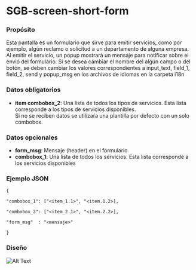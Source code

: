 <h1>SGB-screen-short-form</h1>


<h3>Propósito</h3>

Esta pantalla es un formulario que sirve para emitir servicios, como por ejemplo, algún reclamo o solicitud a un departamento de alguna empresa. Al emitir el servicio, un popup mostrará un mensaje para notificar sobre el envió del formulario. Si se desea cambiar el nombre del algún campo o del botón, se deben cambiar los valores correspondientes a input_text, field_1, field_2, send y popup_msg en los archivos de idiomas en la carpeta i18n

<h3>Datos obligatorios</h3>

- **item combobox_2**: Una lista de todos los tipos de servicios.  Esta lista corresponde a los tipos de servicios disponibles.  
Si no se reciben datos se utilizaŕa una plantilla por defecto con un solo combobox.


<h3>Datos opcionales</h3>

- **form_msg**: Mensaje (header) en el formulario
- **combobox_1**: Una lista de todos los servicios. Esta lista corresponde a los servicios disponibles

<h3>Ejemplo JSON</h3>


    {

    "combobox_1": ["<item_1.1>", "<item.1.2>],

    "combobox_2": ["<item_2.1>", "<item.2.2>],

    "form_msg"  : "<mensaje>" 
    
    } 


<h3>Diseño</h3>

![Alt Text](https://s3.amazonaws.com/megazord-framework/balsamiq+mockups/sgb-screen-short-form.png)